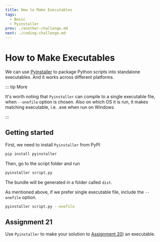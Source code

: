 ```yaml
---
title: How to Make Executables
tags:
  - Basic
  - Pyinstaller
prev: ./another-challenge.md
next: ./coding-challenge.md
---
```


# How to Make Executables

<TagLinks />

We can use [Pyinstaller](https://www.pyinstaller.org) to package Python scripts into standalone executables. And it works across different platforms.

::: tip More

It's worth noting that `Pyinstaller` can compile to a single executable file, when `--onefile` option is chosen. Also on which OS it is run, it makes matching executable, i.e. .exe when run on Windows

:::

## Getting started

First, we need to install `Pyinstaller` from PyPI

```sh
pip install pyinstaller
```

Then, go to the script folder and run

```sh
pyinstaller script.py
```

The bundle will be generated in a folder called `dist`.

As mentioned above, if we prefer single executable file, include the `--onefile` option.

```sh
pyinstaller script.py --onefile
```

## Assignment 21

Use `Pyinstaller` to make your solution to [Assignment 20](./another-challenge.md#assignment-20)) an executable.
